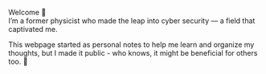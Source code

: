 Welcome 👋 <br>
I’m a former physicist who made the leap into cyber security — a field that captivated me.

This webpage started as personal notes to help me learn and organize my thoughts, but I made it public - who knows, it might be beneficial for others too. 🙂
